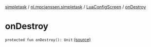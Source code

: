[simpletask](../../index.md) / [nl.mpcjanssen.simpletask](../index.md) / [LuaConfigScreen](index.md) / [onDestroy](.)

# onDestroy

`protected fun onDestroy(): Unit` [(source)](https://github.com/mpcjanssen/simpletask-android/blob/master/src/main/java/nl/mpcjanssen/simpletask/LuaConfigScreen.kt#L113)